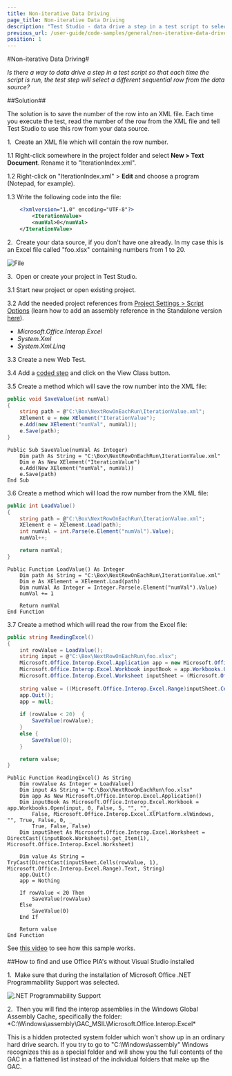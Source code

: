 ```yaml
---
title: Non-iterative Data Driving
page_title: Non-iterative Data Driving
description: "Test Studio - data drive a step in a test script to select a different sequential row from the data source by each test run. Non-iterative Data Driving in Test Studio"
previous_url: /user-guide/code-samples/general/non-iterative-data-driven-testing.aspx, /user-guide/code-samples/general/non-iterative-data-driven-testing
position: 1
---
```

#Non-iterative Data Driving#

*Is there a way to data drive a step in a test script so that each time the script is run, the test step will select a different sequential row from the data source?*

##Solution##

The solution is to save the number of the row into an XML file. Each time you execute the test, read the number of the row from the XML file and tell Test Studio to use this row from your data source.

1.&nbsp; Create an XML file which will contain the row number.

1.1 Right-click somewhere in the project folder and select **New > Text Document**. Rename it to "IterationIndex.xml".

1.2 Right-click on "IterationIndex.xml" > **Edit** and choose a program (Notepad, for example).

1.3 Write the following code into the file:

```XML
	<?xmlversion="1.0" encoding="UTF-8"?>
		<IterationValue> 
		<numVal>0</numVal>
	</IterationValue>
```

2.&nbsp; Create your data source, if you don't have one already. In my case this is an Excel file called "foo.xlsx" containing numbers from 1 to 20.

![File][1]

3.&nbsp; Open or create your project in Test Studio.

3.1 Start new project or open existing project.

3.2 Add the needed project references from <a href="/features/project-settings/script-options" target="_blank">Project Settings > Script Options</a> (learn how to add an assembly reference in the Standalone version <a href="/advanced-topics/coded-steps/add-assembly-reference" target="_blank">here</a>).
* *Microsoft.Office.Interop.Excel*
* *System.Xml*
* *System.Xml.Linq*

3.3 Create a new Web Test.

3.4 Add a <a href="/features/custom-steps/script-step" target="_blank">coded step</a> and click on the View Class button.

3.5 Create a method which will save the row number into the XML file:

```C#
public void SaveValue(int numVal)
{
    string path = @"C:\Box\NextRowOnEachRun\IterationValue.xml";
    XElement e = new XElement("IterationValue");
    e.Add(new XElement("numVal", numVal));
    e.Save(path);
}
```
```VB
Public Sub SaveValue(numVal As Integer)
	Dim path As String = "C:\Box\NextRowOnEachRun\IterationValue.xml"
	Dim e As New XElement("IterationValue")
	e.Add(New XElement("numVal", numVal))
	e.Save(path)
End Sub
```

3.6 Create a method which will load the row number from the XML file:

```C#
public int LoadValue()
{
    string path = @"C:\Box\NextRowOnEachRun\IterationValue.xml";
    XElement e = XElement.Load(path);
    int numVal = int.Parse(e.Element("numVal").Value);
    numVal++;

    return numVal;
}
```
```VB
Public Function LoadValue() As Integer
	Dim path As String = "C:\Box\NextRowOnEachRun\IterationValue.xml"
	Dim e As XElement = XElement.Load(path)
	Dim numVal As Integer = Integer.Parse(e.Element("numVal").Value)
	numVal += 1

	Return numVal
End Function
```

3.7 Create a method which will read the row from the Excel file:

```C#
public string ReadingExcel()
{
	int rowValue = LoadValue();
	string input = @"C:\Box\NextRowOnEachRun\foo.xlsx";
	Microsoft.Office.Interop.Excel.Application app = new Microsoft.Office.Interop.Excel.Application();
	Microsoft.Office.Interop.Excel.Workbook inputBook = app.Workbooks.Open(input, 0, false, 5, "", "", false, Microsoft.Office.Interop.Excel.XlPlatform.xlWindows, "", true, false, 0, true, false, false);
	Microsoft.Office.Interop.Excel.Worksheet inputSheet = (Microsoft.Office.Interop.Excel.Worksheet)((inputBook.Worksheets).get_Item(1));
	     
	string value = ((Microsoft.Office.Interop.Excel.Range)inputSheet.Cells[rowValue, 1]).Text as string; 
	app.Quit();
	app = null;
	 
	if (rowValue < 20)	{
	    SaveValue(rowValue);
	}
	else { 
        SaveValue(0); 
    }

	return value;
}
```
```VB
Public Function ReadingExcel() As String
	Dim rowValue As Integer = LoadValue()
	Dim input As String = "C:\Box\NextRowOnEachRun\foo.xlsx"
	Dim app As New Microsoft.Office.Interop.Excel.Application()
	Dim inputBook As Microsoft.Office.Interop.Excel.Workbook = app.Workbooks.Open(input, 0, False, 5, "", "", _
		False, Microsoft.Office.Interop.Excel.XlPlatform.xlWindows, "", True, False, 0, _
		True, False, False)
	Dim inputSheet As Microsoft.Office.Interop.Excel.Worksheet = DirectCast((inputBook.Worksheets).get_Item(1), Microsoft.Office.Interop.Excel.Worksheet)

	Dim value As String = TryCast(DirectCast(inputSheet.Cells(rowValue, 1), Microsoft.Office.Interop.Excel.Range).Text, String)
	app.Quit()
	app = Nothing

	If rowValue < 20 Then
		SaveValue(rowValue)
	Else
		SaveValue(0)
	End If

	Return value
End Function
```

See <a href="http://screencast.com/t/bqt6zXOj" target="_blank">this video</a> to see how this sample works.

##How to find and use Office PIA's without Visual Studio installed

1.&nbsp; Make sure that during the installation of Microsoft Office .NET Programmability Support was selected.

![.NET Programmability Support][2]

2.&nbsp; Then you will find the interop assemblies in the Windows Global Assembly Cache, specifically the folder: *C:\Windows\assembly\GAC_MSIL\Microsoft.Office.Interop.Excel\*

This is a hidden protected system folder which won't show up in an ordinary hard drive search. If you try to go to "C:\Windows\assembly" Windows recognizes this as a special folder and will show you the full contents of the GAC in a flattened list instead of the individual folders that make up the GAC.

[1]: /img/advanced-topics/coded-samples/general/non-iterative-data-driving/fig1.png
[2]: /img/advanced-topics/coded-samples/general/random-row/fig2.png
